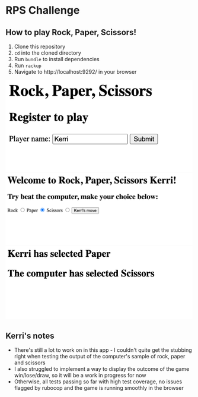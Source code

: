 # RPS Challenge

## How to play Rock, Paper, Scissors!

1. Clone this repository
2. `cd` into the cloned directory
3. Run `bundle` to install dependencies
4. Run `rackup`
5. Navigate to http://localhost:9292/ in your browser

![alt text](https://github.com/kerrimcm/rps-challenge/blob/master/Screenshots/Screenshot%202021-04-18%20at%2021.24.58.png)
![alt text](https://github.com/kerrimcm/rps-challenge/blob/master/Screenshots/Screenshot%202021-04-18%20at%2021.25.21.png)
![alt text](https://github.com/kerrimcm/rps-challenge/blob/master/Screenshots/Screenshot%202021-04-18%20at%2021.25.54.png)

## Kerri's notes
* There's still a lot to work on in this app - I couldn't quite get the stubbing right when testing the output of the computer's sample of rock, paper and scissors
* I also struggled to implement a way to display the outcome of the game win/lose/draw, so it will be a work in progress for now
* Otherwise, all tests passing so far with high test coverage, no issues flagged by rubocop and the game is running smoothly in the browser 
